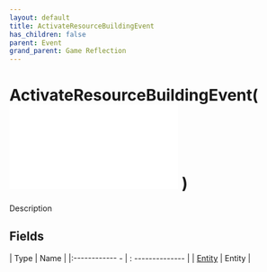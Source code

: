 ```yaml
---
layout: default
title: ActivateResourceBuildingEvent
has_children: false
parent: Event
grand_parent: Game Reflection
---
```

# ActivateResourceBuildingEvent( ![ EntityEventBase ](game-reflection/events/entity_event_base.md) )
Description 

## Fields
| Type | Name |
|:------------ - | : -------------- |
| [Entity](game-reflection/classes/entity.md) | Entity |
